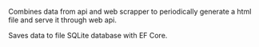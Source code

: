 Combines data from api and web scrapper to periodically generate a html file and serve it through web api.

Saves data to file SQLite database with EF Core.

